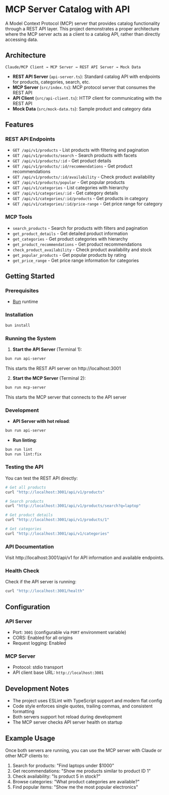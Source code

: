# MCP Server Catalog with API

A Model Context Protocol (MCP) server that provides catalog functionality through a REST API layer. This project demonstrates a proper architecture where the MCP server acts as a client to a catalog API, rather than directly accessing data.

## Architecture

```
Claude/MCP Client → MCP Server → REST API Server → Mock Data
```

- **REST API Server** (`api-server.ts`): Standard catalog API with endpoints for products, categories, search, etc.
- **MCP Server** (`src/index.ts`): MCP protocol server that consumes the REST API
- **API Client** (`src/api-client.ts`): HTTP client for communicating with the REST API
- **Mock Data** (`src/mock-data.ts`): Sample product and category data

## Features

### REST API Endpoints

- `GET /api/v1/products` - List products with filtering and pagination
- `GET /api/v1/products/search` - Search products with facets
- `GET /api/v1/products/:id` - Get product details
- `GET /api/v1/products/:id/recommendations` - Get product recommendations
- `GET /api/v1/products/:id/availability` - Check product availability
- `GET /api/v1/products/popular` - Get popular products
- `GET /api/v1/categories` - List categories with hierarchy
- `GET /api/v1/categories/:id` - Get category details
- `GET /api/v1/categories/:id/products` - Get products in category
- `GET /api/v1/categories/:id/price-range` - Get price range for category

### MCP Tools

- `search_products` - Search for products with filters and pagination
- `get_product_details` - Get detailed product information
- `get_categories` - Get product categories with hierarchy
- `get_product_recommendations` - Get product recommendations
- `check_product_availability` - Check product availability and stock
- `get_popular_products` - Get popular products by rating
- `get_price_range` - Get price range information for categories

## Getting Started

### Prerequisites

- [Bun](https://bun.sh/) runtime

### Installation

```bash
bun install
```

### Running the System

1. **Start the API Server** (Terminal 1):
```bash
bun run api-server
```
This starts the REST API server on http://localhost:3001

2. **Start the MCP Server** (Terminal 2):
```bash
bun run mcp-server
```
This starts the MCP server that connects to the API server

### Development

- **API Server with hot reload**:
```bash
bun run api-server
```

- **Run linting**:
```bash
bun run lint
bun run lint:fix
```

### Testing the API

You can test the REST API directly:

```bash
# Get all products
curl "http://localhost:3001/api/v1/products"

# Search products
curl "http://localhost:3001/api/v1/products/search?q=laptop"

# Get product details
curl "http://localhost:3001/api/v1/products/1"

# Get categories
curl "http://localhost:3001/api/v1/categories"
```

### API Documentation

Visit http://localhost:3001/api/v1 for API information and available endpoints.

### Health Check

Check if the API server is running:
```bash
curl "http://localhost:3001/health"
```

## Configuration

### API Server

- Port: `3001` (configurable via `PORT` environment variable)
- CORS: Enabled for all origins
- Request logging: Enabled

### MCP Server

- Protocol: stdio transport
- API client base URL: `http://localhost:3001`

## Development Notes

- The project uses ESLint with TypeScript support and modern flat config
- Code style enforces single quotes, trailing commas, and consistent formatting
- Both servers support hot reload during development
- The MCP server checks API server health on startup

## Example Usage

Once both servers are running, you can use the MCP server with Claude or other MCP clients to:

1. Search for products: "Find laptops under $1000"
2. Get recommendations: "Show me products similar to product ID 1"
3. Check availability: "Is product 5 in stock?"
4. Browse categories: "What product categories are available?"
5. Find popular items: "Show me the most popular electronics"
